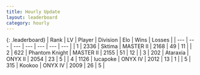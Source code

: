 ```yaml
---
title: Hourly Update
layout: leaderboard
category: hourly
---
```


{: .leaderboard}
| Rank | LV | Player | Division | Elo | Wins | Losses |
| --- | --- | --- | --- | --- | --- | --- |
| <span data-change="1">1</span> | 2336 | <span title="ID: 353063">Sktima</span> | MASTER II | <span data-change="25">2168</span> | <span data-change="3">49</span> | <span data-change="0">11</span> |
| <span data-change="-1">2</span> | 622 | <span title="ID: 742939">Phantom Knight</span> | MASTER II | <span data-change="0">2155</span> | <span data-change="0">51</span> | <span data-change="0">12</span> |
| <span data-change="0">3</span> | 202 | <span title="ID: 745153">Ataraxia</span> | ONYX II | <span data-change="29">2054</span> | <span data-change="4">23</span> | <span data-change="0">5</span> |
| <span data-change="0">4</span> | 1126 | <span title="ID: 41925">lucapoke</span> | ONYX IV | <span data-change="0">2012</span> | <span data-change="0">13</span> | <span data-change="0">1</span> |
| <span data-change="0">5</span> | 315 | <span title="ID: 598288">Kookoo</span> | ONYX IV | <span data-change="0">2009</span> | <span data-change="0">26</span> | <span data-change="0">5</span> |